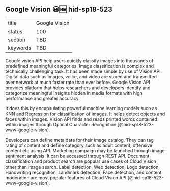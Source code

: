 ## Google Vision :smiley::new: hid-sp18-523


|          |               |
| -------- | ------------- |
| title    | Google Vision |
| status   | 100           |
| section  | TBD           |
| keywords | TBD           |



Google vision API help users quickly classify images into thousands
of predefined meaningful categories. Image classification is complex
and technically challenging task. It has been made simple by use
of Vision API. Digital data such as images, voice, and video are 
stored and transmitted over network at much faster rate than ever 
before. Google Vision API  provides platform that helps researchers 
and developers identify and categorize meaningful insights hidden in 
media formats with high performance and greater accuracy. 

It does this by encapsulating powerful machine learning 
models such as KNN and Regression for classification of images. 
It helps detect objects and faces within images. Vision API finds and 
reads printed words contained within images through 
Optical Character Recognition [@hid-sp18-523-www-google-vision]. 

Developers can define meta data for their image catalog. They can tag 
rating of content and define category such as adult content, 
offensive content etc using API. Marketing campaign may be launched 
through image sentiment analysis. It can be accessed 
through REST API. Document classification and product search are 
popular use cases of Cloud Vision other than image search. 
Label detection, Web detection, Logo detection, Handwriting recognition, 
Landmark detection, Face detection, and content moderation are most 
popular features of Cloud Vision API [@hid-sp18-523-www-google-vision].
